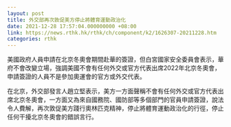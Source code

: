 ```yaml
---
layout: post
title: 外交部再次敦促美方停止將體育運動政治化
date: 2021-12-28 17:57:04.000000000 +08:00
link: https://news.rthk.hk/rthk/ch/component/k2/1626307-20211228.htm
categories: rthk
---
```


美國政府人員申請在北京冬奧會期間赴華的簽證，但白宮國家安全委員會表示，華府不會改變立場，強調美國不會有任何外交或官方代表出席2022年北京冬奧會，申請簽證的人員不是參加奧運會的官方或外交代表。

在北京，外交部發言人趙立堅表示，美方一方面聲稱不會有任何外交或官方代表出席北京冬奧會，一方面又為來自國務院、國防部等多個部門的官員申請簽證，說法令人費解，再次敦促美方踐行奧林匹克精神，停止將體育運動政治化的行徑，停止任何干擾北京冬奧會的錯誤言行。
